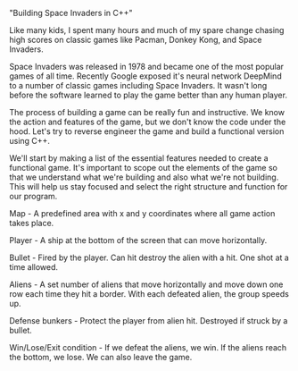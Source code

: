 "Building Space Invaders in C++"

Like many kids, I spent many hours and much of my spare change chasing high scores on classic games like Pacman, Donkey Kong, and Space Invaders. 

Space Invaders was released in 1978 and became one of the most popular games of all time. Recently Google exposed it's neural network DeepMind to a number of classic games including Space Invaders. It wasn't long before the software learned to play the game better than any human player.

The process of building a game can be really fun and instructive. We know the action and features of the game, but we don't know the code under the hood. Let's try to reverse engineer the game and build a functional version using C++.

We'll start by making a list of the essential features needed to create a functional game. It's important to scope out the elements of the game so that we understand what we're building and also what we're not building. This will help us stay focused and select the right structure and function for our program.

Map - A predefined area with x and y coordinates where all game action takes place.

Player - A ship at the bottom of the screen that can move horizontally.

Bullet - Fired by the player. Can hit destroy the alien with a hit. One shot at a time allowed.

Aliens - A set number of aliens that move horizontally and move down one row each time they hit a border. With each defeated alien, the group speeds up.

Defense bunkers - Protect the player from alien hit. Destroyed if struck by a bullet.

Win/Lose/Exit condition - If we defeat the aliens, we win. If the aliens reach the bottom, we lose. We can also leave the game.



